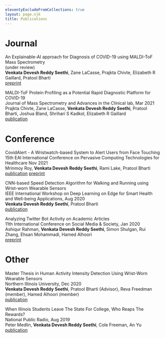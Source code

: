 ```yaml
---
eleventyExcludeFromCollections: true
layout: page.njk
title: Publications
---
```



# Journal

An Explainable-AI approach for Diagnosis of COVID-19 using MALDI-ToF Mass Spectrometry   
(under review)   
**Venkata Devesh Reddy Seethi**, Zane LaCasse, Prajkta Chivte, Elizabeth R Gaillard, Pratool Bharti   
[preprint](https://arxiv.org/abs/2109.14099)

MALDI-ToF Protein Profiling as a Potential Rapid Diagnostic Platform for COVID-19  
Journal of Mass Spectrometry and Advances in the Clinical lab, Mar 2021  
Prajkta Chivte, Zane LaCasse, **Venkata Devesh Reddy Seethi**, Pratool Bharti, Joshua Bland, Shrihari S Kadkol, Elizabeth R Gaillard    
[publication](https://pubmed.ncbi.nlm.nih.gov/34518823/)  


# Conference 

CovidAlert - A Wristwatch-based System to Alert Users from Face Touching   
15th EAI International Conference on Pervasive Computing Technologies for Healthcare Nov 2021  
Mrinmoy Roy, **Venkata Devesh Reddy Seethi**, Rami Lake, Pratool Bharti      
[publication](https://link.springer.com/chapter/10.1007/978-3-030-99194-4_30) [preprint](https://arxiv.org/abs/2112.00131)

CNN-based Speed Detection Algorithm for Walking and Running using Wrist-worn Wearable Sensors  
IEEE International Workshop on Deep Learning on Edge for Smart Health and Well-being Applications, Aug 2020  
**Venkata Devesh Reddy Seethi**, Pratool Bharti  
[publication](https://ieeexplore.ieee.org/document/9239671)

Analyzing Twitter Bot Activity on Academic Articles  
11th International Conference on Social Media & Society, Jan 2020   
Ashiqur Rahman, **Venkata Devesh Reddy Seethi**, Simon Shulgan, Rui Zhang, Ehsan Mohammadi, Hamed Alhoori    
[preprint](https://alhoori.github.io/publications/ashiqur-2020-bots.pdf)

# Other  

Master Thesis in Human Activity Intensity Detection Using Wrist-Worn Wearable Sensors  
Northern Illinois University, Dec 2020  
**Venkata Devesh Reddy Seethi**, Pratool Bharti (Advisor), Reva Freedman (member), Hamed Alhoori (member)   
[publication](https://www.proquest.com/docview/2555941433?pq-origsite=gscholar&fromopenview=true)

When Illinois Students Leave The State For College, Who Reaps The Rewards?  
National Public Radio, Aug 2019  
Peter Medlin, **Venkata Devesh Reddy Seethi**, Cole Freeman, An Yu  
[publication](https://www.northernpublicradio.org/education/2019-08-07/when-illinois-students-leave-the-state-for-college-who-reaps-the-rewards)
